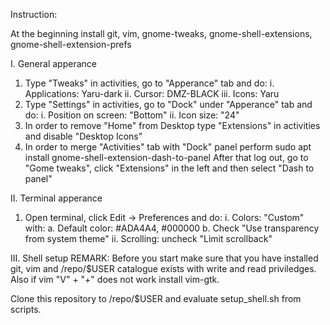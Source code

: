 Instruction:

At the beginning install git, vim, gnome-tweaks, gnome-shell-extensions, gnome-shell-extension-prefs

I. General apperance
   1. Type "Tweaks" in activities, go to "Apperance" tab and do:
      i.   Applications: Yaru-dark
      ii.  Cursor: DMZ-BLACK
      iii. Icons: Yaru
   2. Type "Settings" in activities, go to "Dock" under "Apperance" tab and do:
      i.  Position on screen: "Bottom"
      ii. Icon size: "24"
   3. In order to remove "Home" from Desktop type "Extensions" in activities and disable "Desktop Icons"
   4. In order to merge "Activities" tab with "Dock" panel perform
      sudo apt install gnome-shell-extension-dash-to-panel
      After that log out, go to "Gome tweaks", click "Extensions" in the left and then
      select "Dash to panel"

II. Terminal apperance
   1. Open terminal, click Edit -> Preferences and do:
      i.  Colors: "Custom" with:
          a. Default color: #ADA4A4, #000000
          b. Check "Use transparency from system theme"
      ii. Scrolling: uncheck "Limit scrollback"

III. Shell setup
  REMARK:
  Before you start make sure that you have installed git, vim
  and /repo/$USER catalogue exists with write and read priviledges.
  Also if vim "V" + "+" does not work install vim-gtk.

  Clone this repository to /repo/$USER and evaluate setup_shell.sh
  from scripts.
